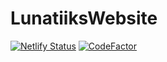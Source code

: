 # LunatiiksWebsite
[![Netlify Status](https://api.netlify.com/api/v1/badges/fd56b078-0879-4e01-b169-87cb52ed2767/deploy-status)](https://app.netlify.com/sites/lunatiikxd/deploys)
[![CodeFactor](https://www.codefactor.io/repository/github/boasty17/lunatiikswebsite/badge)](https://www.codefactor.io/repository/github/boasty17/lunatiikswebsite)
